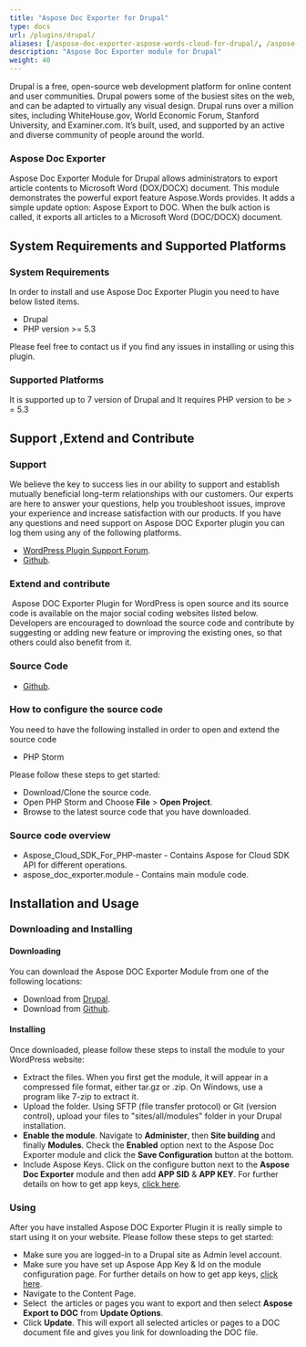 ```yaml
---
title: "Aspose Doc Exporter for Drupal"
type: docs
url: /plugins/drupal/
aliases: [/aspose-doc-exporter-aspose-words-cloud-for-drupal/, /aspose-words-cloud-for-drupal/]
description: "Aspose Doc Exporter module for Drupal"
weight: 40
---
```


Drupal is a free, open-source web development platform for online content and user communities. Drupal powers some of the busiest sites on the web, and can be adapted to virtually any visual design. Drupal runs over a million sites, including WhiteHouse.gov, World Economic Forum, Stanford University, and Examiner.com. It’s built, used, and supported by an active and diverse community of people around the world.

### Aspose Doc Exporter

Aspose Doc Exporter Module for Drupal allows administrators to export article contents to Microsoft Word (DOX/DOCX) document. This module demonstrates the powerful export feature Aspose.Words provides. It adds a simple update option: Aspose Export to DOC. When the bulk action is called, it exports all articles to a Microsoft Word (DOC/DOCX) document.

## System Requirements and Supported Platforms

### System Requirements

In order to install and use Aspose Doc Exporter Plugin you need to have below listed items.

- Drupal
- PHP version >= 5.3

Please feel free to contact us if you find any issues in installing or using this plugin.

### Supported Platforms

It is supported up to 7 version of Drupal and It requires PHP version to be > = 5.3

## Support ,Extend and Contribute

### Support

We believe the key to success lies in our ability to support and establish mutually beneficial long-term relationships with our customers. Our experts are here to answer your questions, help you troubleshoot issues, improve your experience and increase satisfaction with our products. If you have any questions and need support on Aspose DOC Exporter plugin you can log them using any of the following platforms.

- [WordPress Plugin Support Forum](https://www.drupal.org/project/aspose_doc_exporter/).
- [Github](https://github.com/asposeforcloud/Aspose_Cloud_for_Drupal/issues).

### Extend and contribute

 Aspose DOC Exporter Plugin for WordPress is open source and its source code is available on the major social coding websites listed below. Developers are encouraged to download the source code and contribute by suggesting or adding new feature or improving the existing ones, so that others could also benefit from it.

### Source Code

- [Github](https://github.com/asposeforcloud/Aspose_Cloud_for_WordPress).

### How to configure the source code

You need to have the following installed in order to open and extend the source code

- PHP Storm

Please follow these steps to get started:

- Download/Clone the source code.
- Open PHP Storm and Choose **File** > **Open Project**.
- Browse to the latest source code that you have downloaded.

### Source code overview

- Aspose_Cloud_SDK_For_PHP-master - Contains Aspose for Cloud SDK API for different operations.
- aspose_doc_exporter.module - Contains main module code.

## Installation and Usage

### Downloading and Installing

#### Downloading

You can download the Aspose DOC Exporter Module from one of the following locations:

- Download from [Drupal](https://www.drupal.org/project/aspose_doc_exporter/).
- Download from [Github](https://github.com/asposeforcloud/Aspose_Cloud_for_Drupal/releases/tag/1.0).

#### Installing

Once downloaded, please follow these steps to install the module to your WordPress website:

- Extract the files. When you first get the module, it will appear in a compressed file format, either tar.gz or .zip. On Windows, use a program like 7-zip to extract it.
- Upload the folder. Using SFTP (file transfer protocol) or Git (version control), upload your files to "sites/all/modules" folder in your Drupal installation.
- **Enable the module**. Navigate to **Administer**, then **Site building** and finally **Modules**. Check the **Enabled** option next to the Aspose Doc Exporter module and click the **Save Configuration** button at the bottom.
- Include Aspose Keys. Click on the configure button next to the **Aspose Doc Exporter** module and then add **APP SID** & **APP KEY**. For further details on how to get app keys, [click here](http://www.aspose.com/docs/display/rest/Creating+a+New+App+and+Getting+App+Key).

### Using

After you have installed Aspose DOC Exporter Plugin it is really simple to start using it on your website.
Please follow these steps to get started:

- Make sure you are logged-in to a Drupal site as Admin level account.
- Make sure you have set up Aspose App Key & Id on the module configuration page. For further details on how to get app keys, [click here](http://www.aspose.com/docs/display/rest/Creating+a+New+App+and+Getting+App+Key).
- Navigate to the Content Page.
- Select  the articles or pages you want to export and then select **Aspose Export to DOC** from **Update Options**.
- Click **Update**.
   This will export all selected articles or pages to a DOC document file and gives you link for downloading the DOC file.
